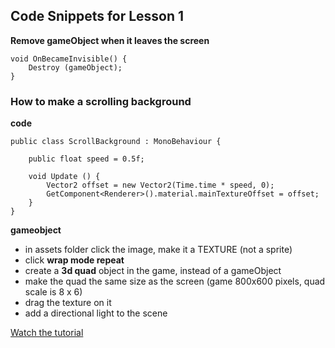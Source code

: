 ## Code Snippets for Lesson 1

**Remove gameObject when it leaves the screen**
```
void OnBecameInvisible() {
    Destroy (gameObject);
}
```

### How to make a scrolling background

**code**

```
public class ScrollBackground : MonoBehaviour {

	public float speed = 0.5f;
	
	void Update () {
		Vector2 offset = new Vector2(Time.time * speed, 0);
		GetComponent<Renderer>().material.mainTextureOffset = offset;
	}
}
```

**gameobject**

- in assets folder click the image, make it a TEXTURE (not a sprite)
- click **wrap mode repeat**
- create a **3d quad** object in the game, instead of a gameObject
- make the quad the same size as the screen (game 800x600 pixels, quad scale is 8 x 6)
- drag the texture on it
- add a directional light to the scene

[Watch the tutorial](https://www.youtube.com/watch?v=HrDxnMI7pCc)
